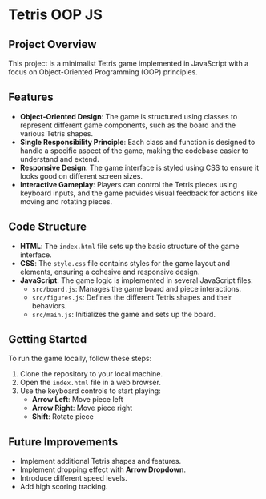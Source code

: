 # Tetris OOP JS

## Project Overview

This project is a minimalist Tetris game implemented in JavaScript with a focus on Object-Oriented Programming (OOP) principles.

## Features

- **Object-Oriented Design**: The game is structured using classes to represent different game components, such as the board and the various Tetris shapes.
- **Single Responsibility Principle**: Each class and function is designed to handle a specific aspect of the game, making the codebase easier to understand and extend.
- **Responsive Design**: The game interface is styled using CSS to ensure it looks good on different screen sizes.
- **Interactive Gameplay**: Players can control the Tetris pieces using keyboard inputs, and the game provides visual feedback for actions like moving and rotating pieces.

## Code Structure

- **HTML**: The `index.html` file sets up the basic structure of the game interface.
- **CSS**: The `style.css` file contains styles for the game layout and elements, ensuring a cohesive and responsive design.
- **JavaScript**: The game logic is implemented in several JavaScript files:
  - `src/board.js`: Manages the game board and piece interactions.
  - `src/figures.js`: Defines the different Tetris shapes and their behaviors.
  - `src/main.js`: Initializes the game and sets up the board.

## Getting Started

To run the game locally, follow these steps:

1. Clone the repository to your local machine.
2. Open the `index.html` file in a web browser.
3. Use the keyboard controls to start playing:
   - **Arrow Left**: Move piece left
   - **Arrow Right**: Move piece right
   - **Shift**: Rotate piece

## Future Improvements

- Implement additional Tetris shapes and features.
- Implement dropping effect with **Arrow Dropdown**.
- Introduce different speed levels.
- Add high scoring tracking.
